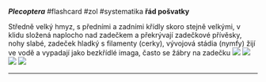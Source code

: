 ***Plecoptera*** #flashcard #zol #systematika
**řád pošvatky**

Středně velký hmyz, s předními a zadními křídly skoro stejně velkými, v klidu složená naplocho nad zadečkem a překrývají zadečkové přívěsky, nohy slabé, zadeček hladký s filamenty (cerky), vývojová stádia (nymfy) žijí ve vodě a vypadají jako bezkřídlé imaga, často se žábry na zadečku
![](Pasted%20image%2020210615202000.png) ![](Pasted%20image%2020210615202004.png) ![](Pasted%20image%2020210615202008.png) ![](Pasted%20image%2020210615202013.png)

---
	